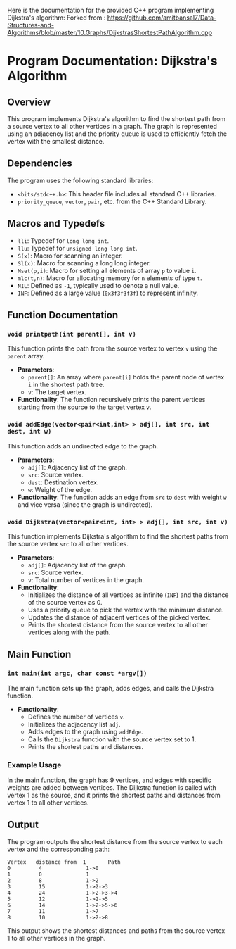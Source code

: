 Here is the documentation for the provided C++ program implementing Dijkstra's algorithm:
Forked from : https://github.com/amitbansal7/Data-Structures-and-Algorithms/blob/master/10.Graphs/DijkstrasShortestPathAlgorithm.cpp

# Program Documentation: Dijkstra's Algorithm

## Overview
This program implements Dijkstra's algorithm to find the shortest path from a source vertex to all other vertices in a graph. The graph is represented using an adjacency list and the priority queue is used to efficiently fetch the vertex with the smallest distance.

## Dependencies
The program uses the following standard libraries:
- `<bits/stdc++.h>`: This header file includes all standard C++ libraries.
- `priority_queue`, `vector`, `pair`, etc. from the C++ Standard Library.

## Macros and Typedefs
- `lli`: Typedef for `long long int`.
- `llu`: Typedef for `unsigned long long int`.
- `S(x)`: Macro for scanning an integer.
- `Sl(x)`: Macro for scanning a long long integer.
- `Mset(p,i)`: Macro for setting all elements of array `p` to value `i`.
- `mlc(t,n)`: Macro for allocating memory for `n` elements of type `t`.
- `NIL`: Defined as `-1`, typically used to denote a null value.
- `INF`: Defined as a large value (`0x3f3f3f3f`) to represent infinity.

## Function Documentation

### `void printpath(int parent[], int v)`
This function prints the path from the source vertex to vertex `v` using the `parent` array.
- **Parameters**:
  - `parent[]`: An array where `parent[i]` holds the parent node of vertex `i` in the shortest path tree.
  - `v`: The target vertex.
- **Functionality**: The function recursively prints the parent vertices starting from the source to the target vertex `v`.

### `void addEdge(vector<pair<int,int> > adj[], int src, int dest, int w)`
This function adds an undirected edge to the graph.
- **Parameters**:
  - `adj[]`: Adjacency list of the graph.
  - `src`: Source vertex.
  - `dest`: Destination vertex.
  - `w`: Weight of the edge.
- **Functionality**: The function adds an edge from `src` to `dest` with weight `w` and vice versa (since the graph is undirected).

### `void Dijkstra(vector<pair<int, int> > adj[], int src, int v)`
This function implements Dijkstra's algorithm to find the shortest paths from the source vertex `src` to all other vertices.
- **Parameters**:
  - `adj[]`: Adjacency list of the graph.
  - `src`: Source vertex.
  - `v`: Total number of vertices in the graph.
- **Functionality**: 
  - Initializes the distance of all vertices as infinite (`INF`) and the distance of the source vertex as 0.
  - Uses a priority queue to pick the vertex with the minimum distance.
  - Updates the distance of adjacent vertices of the picked vertex.
  - Prints the shortest distance from the source vertex to all other vertices along with the path.

## Main Function

### `int main(int argc, char const *argv[])`
The main function sets up the graph, adds edges, and calls the Dijkstra function.
- **Functionality**:
  - Defines the number of vertices `v`.
  - Initializes the adjacency list `adj`.
  - Adds edges to the graph using `addEdge`.
  - Calls the `Dijkstra` function with the source vertex set to 1.
  - Prints the shortest paths and distances.

### Example Usage
In the main function, the graph has 9 vertices, and edges with specific weights are added between vertices. The Dijkstra function is called with vertex 1 as the source, and it prints the shortest paths and distances from vertex 1 to all other vertices.

## Output
The program outputs the shortest distance from the source vertex to each vertex and the corresponding path:
```
Vertex   distance from  1       Path
0         4              1->0 
1         0              1 
2         8              1->2 
3         15             1->2->3 
4         24             1->2->3->4 
5         12             1->2->5 
6         14             1->2->5->6 
7         11             1->7 
8         10             1->2->8 
```

This output shows the shortest distances and paths from the source vertex 1 to all other vertices in the graph.